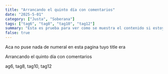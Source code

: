 ```yaml
---
title: "Arrancando el quinto día con comentarios"
date: "2025-5-01"
category: ["Justa", "Soberana"]
tags: ["tag6", "tag8", "tag10", "tag12"]
summary: "Esta es prueba para ver como se muestra el contenido si estoy en el postl del cuarto día con comentarios"
false: true
---
```


Aca no puse nada de numeral en esta pagina tuyo title era 

Arrancando el quinto día con comentarios

ag6, tag8, tag10, tag12